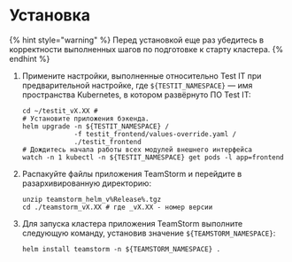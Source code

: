 # Установка

{% hint style="warning" %}
Перед установкой еще раз убедитесь в корректности выполненных шагов по подготовке к старту кластера.
{% endhint %}

1.  Примените настройки, выполненные относительно Test IT при предварительной настройке, где `${TESTIT_NAMESPACE}` — имя пространства Kubernetes, в котором развёрнуто ПО Test IT:

    ```shell
    cd ~/testit_vX.XX # 
    # Установите приложения бэкенда.
    helm upgrade -n ${TESTIT_NAMESPACE} /
                 -f testit_frontend/values-override.yaml /
                 ./testit_frontend
    # Дождитесь начала работы всех модулей внешнего интерфейса
    watch -n 1 kubectl -n ${TESTIT_NAMESPACE} get pods -l app=frontend
    ```
2.  Распакуйте файлы приложения TeamStorm и перейдите в разархивированную директорию:

    ```shell
    unzip teamstorm_helm_v%Release%.tgz
    cd ./teamstorm_vX.XX # где _vX.XX - номер версии
    ```
3.  Для запуска кластера приложения TeamStorm выполните следующую команду, установив значение `${TEAMSTORM_NAMESPACE}`:

    ```shell
    helm install teamstorm -n ${TEAMSTORM_NAMESPACE} .
    ```
